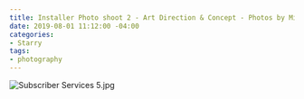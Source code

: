 ```yaml
---
title: Installer Photo shoot 2 - Art Direction & Concept - Photos by Mike Edmonds
date: 2019-08-01 11:12:00 -04:00
categories:
- Starry
tags:
- photography
---
```


![Subscriber Services 5.jpg](/uploads/Subscriber%20Services%205.jpg)